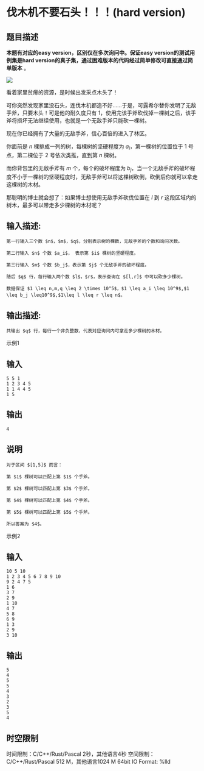 # 伐木机不要石头！！！(hard version)

## 题目描述

**本题有对应的easy version，区别仅在多次询问中。保证easy version的测试用例集是hard version的真子集，通过困难版本的代码经过简单修改可直接通过简单版本** 。  


  


![](https://uploadfiles.nowcoder.com/images/20240319/0_1710829578098/EF3B0ACEF878C3BA58B14E005331EBFB)  


  


看着家里贫瘠的资源，是时候出发采点木头了！  
  
可你突然发现家里没石头，连伐木机都造不好……于是，可露希尔替你发明了无敌手斧，只要木头！可是他的耐久度只有 $1$，使用完该手斧砍伐掉一棵树之后，该手斧将损坏无法继续使用，也就是一个无敌手斧只能砍一棵树。  
  
现在你已经拥有了大量的无敌手斧，信心百倍的进入了林区。  
  
你面前是 $n$ 棵排成一列的树，每棵树的坚硬程度为 $a_i$，第一棵树的位置位于 $1$ 号点，第二棵位于 $2$ 号依次类推，直到第 $n$ 棵树。  
  
而你背包里的无敌手斧有 $m$ 个，每个的破坏程度为 $b_j$，当一个无敌手斧的破坏程度不小于一棵树的坚硬程度时，无敌手斧可以将这棵树砍倒，砍倒后你就可以拿走这棵树的木材。   
  
那聪明的博士就会想了：如果博士想使用无敌手斧砍伐位置在 $l$ 到 $r$ 这段区域内的树木，最多可以带走多少棵树的木材呢？

## 输入描述:
    
    
    第一行输入三个数 $n$，$m$，$q$，分别表示树的棵数，无敌手斧的个数和询问次数。  
      
    第二行输入 $n$ 个数 $a_i$， 表示第 $i$ 棵树的坚硬程度。  
      
    第三行输入 $m$ 个数 $b_j$，表示第 $j$ 个无敌手斧的破坏程度。  
      
    随后 $q$ 行，每行输入两个数 $l$，$r$，表示查询在 $[l,r]$ 中可以砍多少棵树。  
      
    数据保证 $1 \leq n,m,q \leq 2 \times 10^5$，$1 \leq a_i \leq 10^9$,$1 \leq b_j \leq10^9$,$1\leq l \leq r \leq n$。

## 输出描述:
    
    
    共输出 $q$ 行，每行一个非负整数，代表对应询问内可拿走多少棵树的木材。

示例1 

## 输入
    
    
    5 5 1
    1 2 3 4 5
    1 1 4 4 5
    1 5

## 输出
    
    
    4

## 说明
    
    
    对于区间 $[1,5]$ 而言：  
      
    第 $1$ 棵树可以匹配上第 $1$ 个手斧。  
      
    第 $2$ 棵树可以匹配上第 $3$ 个手斧。  
      
    第 $4$ 棵树可以匹配上第 $4$ 个手斧。  
      
    第 $5$ 棵树可以匹配上第 $5$ 个手斧。  
      
    所以答案为 $4$。

示例2 

## 输入
    
    
    10 5 10
    1 2 3 4 5 6 7 8 9 10
    9 2 4 7 5
    1 6
    3 7
    2 9
    1 10
    4 7
    5 8
    6 9
    1 3
    2 9
    3 10

## 输出
    
    
    5
    4
    5
    5
    4
    3
    2
    3
    5
    4


## 时空限制

时间限制：C/C++/Rust/Pascal 2秒，其他语言4秒
空间限制：C/C++/Rust/Pascal 512 M，其他语言1024 M
64bit IO Format: %lld